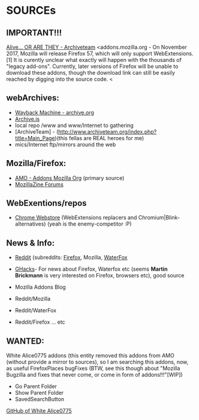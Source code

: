 # SOURCEs

## IMPORTANT!!!

[Alive... OR ARE THEY - Archiveteam](http://archiveteam.org/index.php?title=Alive..._OR_ARE_THEY)
<addons.mozilla.org - On November 2017, Mozilla will release Firefox 57, which will only support WebExtensions.[1] It is curently unclear what exactly will happen with the thousands of "legacy add-ons". Currently, later versions of Firefox will be unable to download these addons, though the download link can still be easily reached by digging into the source code.
<

## webArchives:

- [Wayback Machine - archive.org](http://web.archive.org/)
- [Archive.is](http://archive.is/)
- local repo /www and www/Internet to gathering
- [ArchiveTeam] - (http://www.archiveteam.org/index.php?title=Main_Page)(this fellas are REAL heroes for me)
- mics/Internet ftp/mirrors around the web

## Mozilla/Firefox:

- [AMO - Addons Mozilla Org](https://addons.mozilla.org/)  (primary source)
- [MozillaZine Forums](http://forums)


## WebExentions/repos

- [Chrome Webstore](https://chrome.google.com/webstore) (WebExtensions replacers and Chromium|Blink-alternatives) (yeah is the enemy-competitor :P)


## News & Info:
- [Reddit](http://reddit.com) (subreddits: [Firefox](reddit.com/firefox/), Mozilla, [WaterFox](reddit.com/WaterFox/)
- [GHacks](http://ghacks.com)- For news about Firefox, Waterfox etc (seems **Martin Brickmann** is very interested on Firefox, browsers etc), good source

- Mozilla Addons Blog
- Reddit/Mozilla
- Reddit/WaterFox
- Reddit/Firefox
... etc


## WANTED:

White Alice0775 addons (this entity removed this addons from AMO (without provide a mirror to sources), so I am searching this addons, now, as useful FirefoxPlaces bugFixes (BTW, see this though about "Mozilla Bugzilla and fixes that never come, or come in form of addons!!!"[WIP])

- Go Parent Folder
- Show Parent Folder 
- SavedSearchButton

[GitHub of White Alice0775](https://github.com/alice0775)